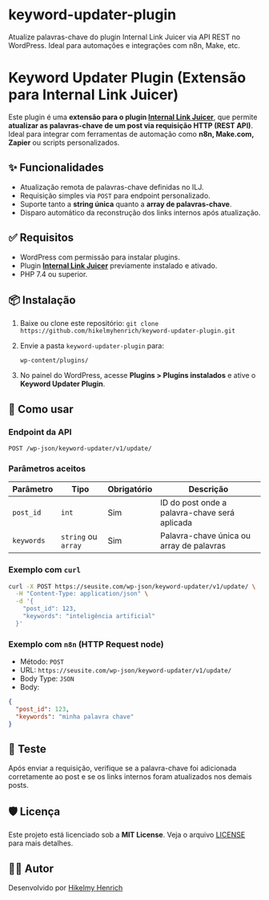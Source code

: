 # keyword-updater-plugin
Atualize palavras-chave do plugin Internal Link Juicer via API REST no WordPress. Ideal para automações e integrações com n8n, Make, etc.

# Keyword Updater Plugin (Extensão para Internal Link Juicer)

Este plugin é uma **extensão para o plugin [Internal Link Juicer](https://www.internallinkjuicer.com/)**, que permite **atualizar as palavras-chave de um post via requisição HTTP (REST API)**. Ideal para integrar com ferramentas de automação como **n8n, Make.com, Zapier** ou scripts personalizados.

## ✨ Funcionalidades

- Atualização remota de palavras-chave definidas no ILJ.
- Requisição simples via `POST` para endpoint personalizado.
- Suporte tanto a **string única** quanto a **array de palavras-chave**.
- Disparo automático da reconstrução dos links internos após atualização.

## ✅ Requisitos

- WordPress com permissão para instalar plugins.
- Plugin **[Internal Link Juicer](https://www.internallinkjuicer.com/)** previamente instalado e ativado.
- PHP 7.4 ou superior.

## 📦 Instalação

1. Baixe ou clone este repositório:
   ``
   git clone https://github.com/hikelmyhenrich/keyword-updater-plugin.git
``

2. Envie a pasta `keyword-updater-plugin` para:

   ```
   wp-content/plugins/
   ```

3. No painel do WordPress, acesse **Plugins > Plugins instalados** e ative o **Keyword Updater Plugin**.


## 🔄 Como usar

### Endpoint da API

```
POST /wp-json/keyword-updater/v1/update/
```

### Parâmetros aceitos

| Parâmetro  | Tipo                | Obrigatório | Descrição                                     |
| ---------- | ------------------- | ----------- | --------------------------------------------- |
| `post_id`  | `int`               | Sim         | ID do post onde a palavra-chave será aplicada |
| `keywords` | `string` ou `array` | Sim         | Palavra-chave única ou array de palavras      |

### Exemplo com `curl`

```bash
curl -X POST https://seusite.com/wp-json/keyword-updater/v1/update/ \
  -H "Content-Type: application/json" \
  -d '{
    "post_id": 123,
    "keywords": "inteligência artificial"
  }'
```

### Exemplo com `n8n` (HTTP Request node)

* Método: `POST`
* URL: `https://seusite.com/wp-json/keyword-updater/v1/update/`
* Body Type: `JSON`
* Body:

```json
{
  "post_id": 123,
  "keywords": "minha palavra chave"
}
```


## 🧪 Teste

Após enviar a requisição, verifique se a palavra-chave foi adicionada corretamente ao post e se os links internos foram atualizados nos demais posts.


## 🛡️ Licença

Este projeto está licenciado sob a **MIT License**. Veja o arquivo [LICENSE](LICENSE) para mais detalhes.


## 👨‍💻 Autor

Desenvolvido por [Hikelmy Henrich](https://hikelmyhenrich.com)
